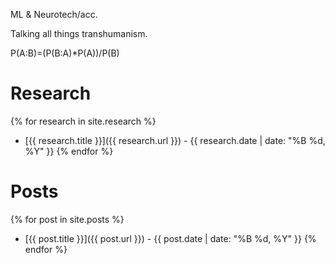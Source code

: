 ML & Neurotech/acc. 

Talking all things transhumanism. 

P(A:B)=(P(B:A)*P(A))/P(B)


# Research

{% for research in site.research %}
- [{{ research.title }}]({{ research.url }}) - {{ research.date | date: "%B %d, %Y" }}
{% endfor %}

# Posts

{% for post in site.posts %}
- [{{ post.title }}]({{ post.url }}) - {{ post.date | date: "%B %d, %Y" }}
{% endfor %}